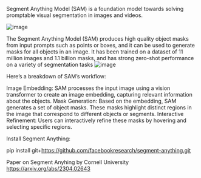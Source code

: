 Segment Anything Model (SAM) is a foundation model towards solving promptable visual segmentation in images and videos.


![image](https://github.com/user-attachments/assets/3028fb31-a827-4b7e-af0a-cc1a3cc44abb)

The Segment Anything Model (SAM) produces high quality object masks from input prompts such as points or boxes, and it can be used to generate masks for all objects in an image.
It has been trained on a dataset of 11 million images and 1.1 billion masks, and has strong zero-shot performance on a variety of segmentation tasks
![image](https://github.com/user-attachments/assets/84e3c053-42e8-473b-bd26-89503baa8e8c)


Here’s a breakdown of SAM’s workflow:

Image Embedding: SAM processes the input image using a vision transformer to create an image embedding, capturing relevant information about the objects.
Mask Generation: Based on the embedding, SAM generates a set of object masks. These masks highlight distinct regions in the image that correspond to different objects or segments.
Interactive Refinement: Users can interactively refine these masks by hovering and selecting specific regions.

Install Segment Anything:

pip install git+https://github.com/facebookresearch/segment-anything.git

Paper on Segment Anyhing by Cornell University
https://arxiv.org/abs/2304.02643
